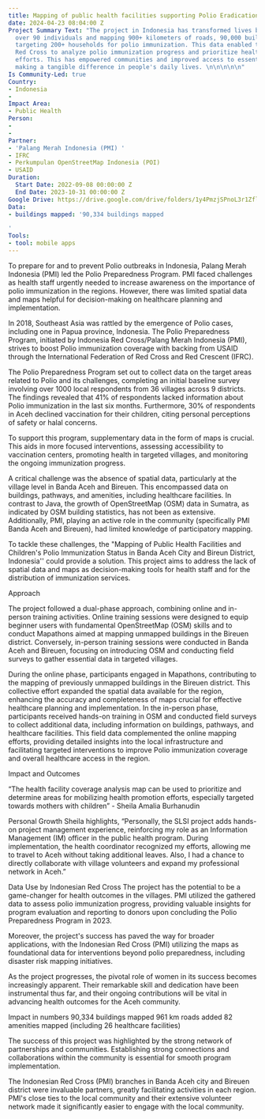 ```yaml
---
title: Mapping of public health facilities supporting Polio Eradication in  Indonesia
date: 2024-04-23 08:04:00 Z
Project Summary Text: "The project in Indonesia has transformed lives by training
  over 90 individuals and mapping 900+ kilometers of roads, 90,000 buildings, and
  targeting 200+ households for polio immunization. This data enabled the Indonesian
  Red Cross to analyze polio immunization progress and prioritize health promotion
  efforts. This has empowered communities and improved access to essential services,
  making a tangible difference in people's daily lives. \n\n\n\n\n"
Is Community-Led: true
Country:
- Indonesia
- 
Impact Area:
- Public Health
Person:
- 
- 
Partner:
- 'Palang Merah Indonesia (PMI) '
- IFRC
- Perkumpulan OpenStreetMap Indonesia (POI)
- USAID
Duration:
  Start Date: 2022-09-08 00:00:00 Z
  End Date: 2023-10-31 00:00:00 Z
Google Drive: https://drive.google.com/drive/folders/1y4PmzjSPnoL3r1ZflIHwKH_eSdOk4ghw
Data:
- buildings mapped: '90,334 buildings mapped

'
Tools:
- tool: mobile apps
---
```


To prepare for and to prevent Polio outbreaks in Indonesia, Palang Merah Indonesia (PMI) led the Polio Preparedness Program. PMI faced challenges as health staff urgently needed to increase awareness on the importance of polio immunization in the regions. However, there was limited spatial data and maps helpful for decision-making on healthcare planning and implementation.

In 2018, Southeast Asia was rattled by the emergence of Polio cases, including one in Papua province, Indonesia. The Polio Preparedness Program, initiated by Indonesia Red Cross/Palang Merah Indonesia (PMI), strives to boost Polio immunization coverage with backing from USAID through the International Federation of Red Cross and Red Crescent (IFRC).

The Polio Preparedness Program set out to collect data on the target areas related to Polio and its challenges, completing an initial baseline survey involving over 1000 local respondents from 36 villages across 9 districts. The findings revealed that 41% of respondents lacked information about Polio immunization in the last six months. Furthermore, 30% of respondents in Aceh declined vaccination for their children, citing personal perceptions of safety or halal concerns.

To support this program, supplementary data in the form of maps is crucial. This aids in more focused interventions, assessing accessibility to vaccination centers, promoting health in targeted villages, and monitoring the ongoing immunization progress.

A critical challenge was the absence of spatial data, particularly at the village level in Banda Aceh and Bireuen. This encompassed data on buildings, pathways, and amenities, including healthcare facilities. In contrast to Java, the growth of OpenStreetMap (OSM) data in Sumatra, as indicated by OSM building statistics, has not been as extensive. Additionally, PMI, playing an active role in the community (specifically PMI Banda Aceh and Bireuen), had limited knowledge of participatory mapping.

To tackle these challenges, the "Mapping of Public Health Facilities and Children's Polio Immunization Status in Banda Aceh City and Bireun District, Indonesia'' could provide a solution. This project aims to address the lack of spatial data and maps as decision-making tools for health staff and for the distribution of immunization services.

Approach

The project followed a dual-phase approach, combining online and in-person training activities. Online training sessions were designed to equip beginner users with fundamental OpenStreetMap (OSM) skills and to conduct Mapathons aimed at mapping unmapped buildings in the Bireuen district. Conversely, in-person training sessions were conducted in Banda Aceh and Bireuen, focusing on introducing OSM and conducting field surveys to gather essential data in targeted villages.

During the online phase, participants engaged in Mapathons, contributing to the mapping of previously unmapped buildings in the Bireuen district. This collective effort expanded the spatial data available for the region, enhancing the accuracy and completeness of maps crucial for effective healthcare planning and implementation.
In the in-person phase, participants received hands-on training in OSM and conducted field surveys to collect additional data, including information on buildings, pathways, and healthcare facilities. This field data complemented the online mapping efforts, providing detailed insights into the local infrastructure and facilitating targeted interventions to improve Polio immunization coverage and overall healthcare access in the region.

Impact and Outcomes

“The health facility coverage analysis map can be used to prioritize and determine areas for mobilizing health promotion efforts, especially targeted towards mothers with children” - Sheila Amalia Burhanudin

Personal Growth
Sheila highlights, “Personally, the SLSI project adds hands-on project management experience, reinforcing my role as an Information Management (IM) officer in the public health program. During implementation, the health coordinator recognized my efforts, allowing me to travel to Aceh without taking additional leaves. Also, I had a chance to directly collaborate with village volunteers and expand my professional network in Aceh.”

Data Use by Indonesian Red Cross
The project has the potential to be a game-changer for health outcomes in the villages. PMI utilized the gathered data to assess polio immunization progress, providing valuable insights for program evaluation and reporting to donors upon concluding the Polio Preparedness Program in 2023.

Moreover, the project's success has paved the way for broader applications, with the Indonesian Red Cross (PMI) utilizing the maps as foundational data for interventions beyond polio preparedness, including disaster risk mapping initiatives.

As the project progresses, the pivotal role of women in its success becomes increasingly apparent. Their remarkable skill and dedication have been instrumental thus far, and their ongoing contributions will be vital in advancing health outcomes for the Aceh community.

Impact in numbers
90,334 buildings mapped
961 km roads added
82 amenities mapped (including 26 healthcare facilities)

The success of this project was highlighted by the strong network of partnerships and communities. Establishing strong connections and collaborations within the community is essential for smooth program implementation. 

The Indonesian Red Cross (PMI) branches in Banda Aceh city and Bireuen district were invaluable partners, greatly facilitating
activities in each region. PMI's close ties to the local community and their extensive volunteer network made it significantly easier to engage with the local community.



